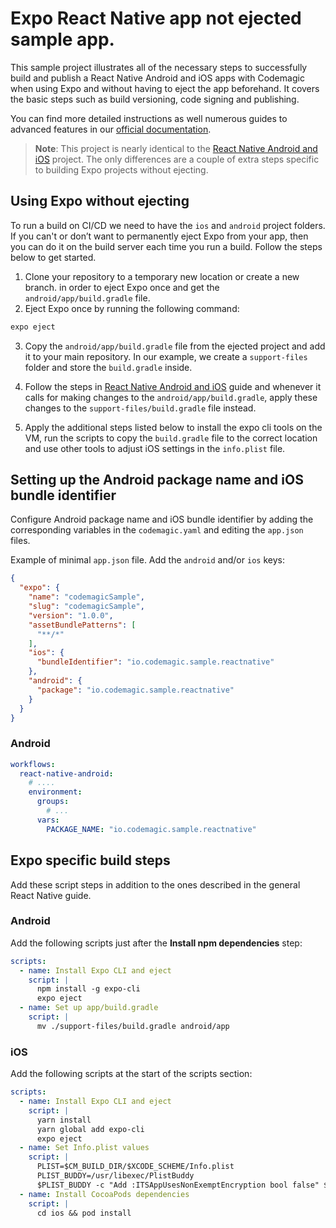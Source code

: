 # Expo React Native app not ejected sample app. 

This sample project illustrates all of the necessary steps to successfully build and publish a React Native Android and iOS apps with Codemagic when using Expo and without having to eject the app beforehand. It covers the basic steps such as build versioning, code signing and publishing.

You can find more detailed instructions as well numerous guides to advanced features in our [official documentation](https://docs.codemagic.io/yaml-quick-start/building-a-react-native-app/).

> **Note**: This project is nearly identical to the [React Native Android and iOS](https://github.com/codemagic-ci-cd/codemagic-sample-projects/tree/main/react-native/react-native-demo-project) project. The only differences are a couple of extra steps specific to building Expo projects without ejecting.

## Using Expo without ejecting

To run a build on CI/CD we need to have the `ios` and `android` project folders. If you can't or don’t want to permanently eject Expo from your app, then you can do it on the build server each time you run a build. Follow the steps below to get started.

1. Clone your repository to a temporary new location or create a new branch. in order to eject Expo once and get the `android/app/build.gradle` file.
2. Eject Expo once by running the following command:
```bash
expo eject
```
3. Copy the `android/app/build.gradle` file from the ejected project and add it to your main repository. In our example, we create a `support-files` folder and store the `build.gradle` inside.

4. Follow the steps in [React Native Android and iOS](https://github.com/codemagic-ci-cd/codemagic-sample-projects/tree/main/react-native/react-native-demo-project) guide and whenever it calls for making changes to the `android/app/build.gradle`, apply these changes to the `support-files/build.gradle` file instead.

5. Apply the additional steps listed below to install the expo cli tools on the VM, run the scripts to copy the `build.gradle` file to the correct location and use other tools to adjust iOS settings in the `info.plist` file.


## Setting up the Android package name and iOS bundle identifier
Configure Android package name and iOS bundle identifier by adding the corresponding variables in the `codemagic.yaml` and editing the `app.json` files.

Example of minimal `app.json` file. Add the `android` and/or `ios` keys:
``` json
{
  "expo": {
    "name": "codemagicSample",
    "slug": "codemagicSample",
    "version": "1.0.0",
    "assetBundlePatterns": [
      "**/*"
    ],
    "ios": {
      "bundleIdentifier": "io.codemagic.sample.reactnative"
    },
    "android": {
      "package": "io.codemagic.sample.reactnative"
    }
  }
}
```

### Android

``` yaml
workflows:
  react-native-android:
    # ....
    environment:
      groups:
        # ...
      vars:
        PACKAGE_NAME: "io.codemagic.sample.reactnative"
```

## Expo specific build steps
Add these script steps in addition to the ones described in the general React Native guide.

### Android
Add the following scripts just after the **Install npm dependencies** step:

``` yaml
scripts:
  - name: Install Expo CLI and eject
    script: | 
      npm install -g expo-cli
      expo eject
  - name: Set up app/build.gradle
    script: | 
      mv ./support-files/build.gradle android/app
```

### iOS
Add the following scripts at the start of the scripts section:

``` yaml
scripts:
  - name: Install Expo CLI and eject
    script: | 
      yarn install
      yarn global add expo-cli
      expo eject
  - name: Set Info.plist values
    script: | 
      PLIST=$CM_BUILD_DIR/$XCODE_SCHEME/Info.plist
      PLIST_BUDDY=/usr/libexec/PlistBuddy
      $PLIST_BUDDY -c "Add :ITSAppUsesNonExemptEncryption bool false" $PLIST
  - name: Install CocoaPods dependencies
    script: | 
      cd ios && pod install
```